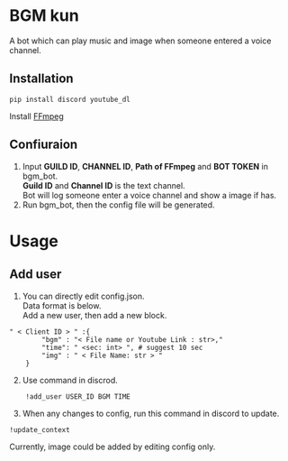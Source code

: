 # BGM kun
A bot which can play music and image when someone entered a voice channel.

## Installation
```
pip install discord youtube_dl
```
Install [FFmpeg](https://www.ffmpeg.org/)

## Confiuraion
1. Input **GUILD ID**, **CHANNEL ID**, **Path of FFmpeg** and **BOT TOKEN** in bgm_bot.<br />
  **Guild ID** and **Channel ID** is the text channel. <br />Bot will log someone enter a voice channel and show a image if has.
2. Run bgm_bot, then the config file will be generated.


# Usage
## Add user
1. You can directly edit config.json.<br />Data format is below.<br />
Add a new user, then add a new block.
```
" < Client ID > " :{ 
        "bgm" : "< File name or Youtube Link : str>,"
        "time": " <sec: int> ", # suggest 10 sec
        "img" : " < File Name: str > "
    }
```
2. Use command in discrod.<br />
```
    !add_user USER_ID BGM TIME
``` 
3. When any changes to config, run this command in discord to update.
```
!update_context
```

Currently, image could be added by editing config only.<br /><br />



